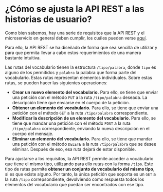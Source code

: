 # ¿Cómo se ajusta la API REST a las historias de usuario?

Como bien sabemos, hay una serie de requisitos que la API REST y el microservicio
en general deben cumplir, los cuáles pueden verse [aquí](https://vol0kin.github.io/Vocabulary/project-info/info-adicional-proyecto#cu%C3%A1l-es-la-idea-general-del-funcionamiento).

Para ello, la API REST se ha diseñado de forma que sea sencilla de
utilizar y para que permita llevar a cabo estos requerimientos de una manera
bastante intuitiva.

Las rutas del vocabulario tienen la estructura `/tipo/palabra`, donde
`tipo` es alguno de los permitidos y `palabra` la palabra que forma parte
del vocabulario. Estas rutas representan elementos individuales.
Sobre estas rutas, se pueden hacer las siguientes operaciones:

- **Crear un nuevo elemento del vocabulario.** Para ello, se tiene que enviar
una petición con el método `PUT` a la ruta `/tipo/palabra` deseada.
La descripción tiene que enviarse en el cuerpo de la petición.
- **Obtener un elemento del vocabulario.** Para ello, se tiene que enviar una
petición con el método `GET` a la ruta `/tipo/palabra` correspondiente.
- **Modificar la descripción de un elemento del vocabulario.** Para ello, se tiene que mandar
una petición con el método `POST` a la ruta `/tipo/palabra` correspondiente,
enviando la nueva descripción en el cuerpo del mensaje.
- **Eliminar un elemento del vocabulario.** Para ello, se tiene que mandar una
petición con el método `DELETE` a la ruta `/tipo/palabra` que se desee eliminar.
Después de eso, esa ruta dejará de estar disponible.

Para ajustarse a los requisitos, la API REST permite acceder a vocabulario
que tiene el mismo tipo, utilizando para ello rutas con la forma `/tipo`. Este tipo
de rutas permite **obtener un conjunto de vocabulario del mismo tipo**, si es que existe
alguno. Por tanto, la única petición que soporta es un `GET` a la ruta `/tipo`
correpsondiente, devolviendo como respuesta todos los elementos del vocabulario
que puedan ser encontrados con ese tipo.
